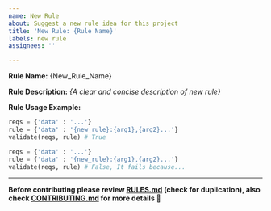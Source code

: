 ```yaml
---
name: New Rule
about: Suggest a new rule idea for this project
title: 'New Rule: {Rule Name}'
labels: new rule
assignees: ''

---
```


**Rule Name:** {New_Rule_Name}

**Rule Description:**
*{A clear and concise description of new rule}*

**Rule Usage Example:**
```python
reqs = {'data' : '...'}
rule = {'data' : '{new_rule}:{arg1},{arg2}...'}
validate(reqs, rule) # True

reqs = {'data' : '...'}
rule = {'data' : '{new_rule}:{arg1},{arg2}...'}
validate(reqs, rule) # False, It fails because...
```
----------------------------------------------------
**Before contributing please review [RULES.md](https://github.com/CSenshi/Validator/blob/master/RULES.md) (check for duplication), also check [CONTRIBUTING.md](https://github.com/CSenshi/Validator/blob/master/CONTRIBUTING.md) for more details :100:**
